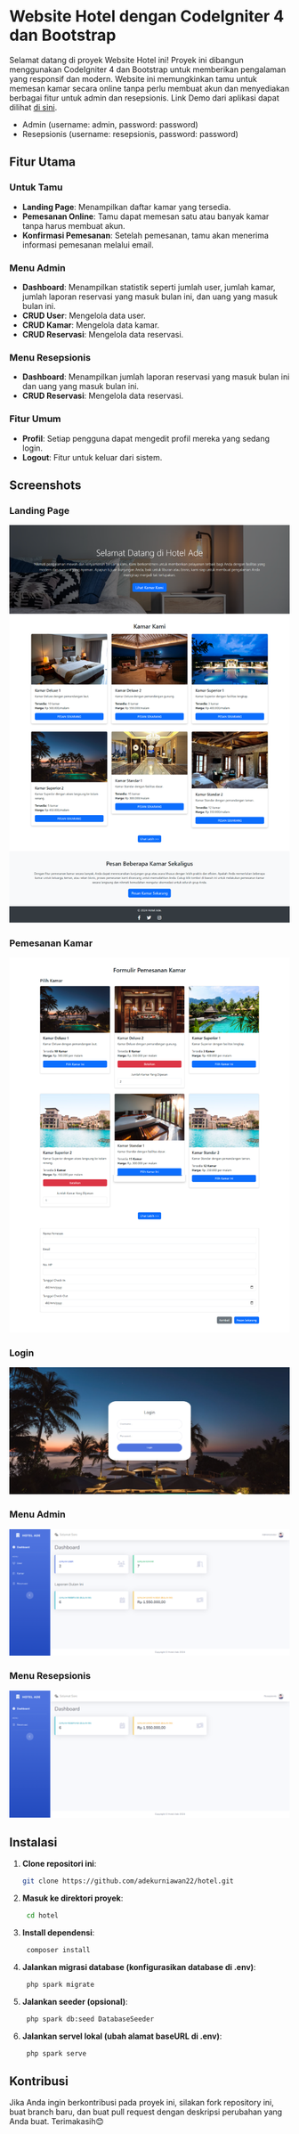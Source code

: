 # Website Hotel dengan CodeIgniter 4 dan Bootstrap

Selamat datang di proyek Website Hotel ini! Proyek ini dibangun menggunakan CodeIgniter 4 dan Bootstrap untuk memberikan pengalaman yang responsif dan modern. Website ini memungkinkan tamu untuk memesan kamar secara online tanpa perlu membuat akun dan menyediakan berbagai fitur untuk admin dan resepsionis. Link Demo dari aplikasi dapat dilihat [di sini](https://codebyade.com/hotel/).

- Admin (username: admin, password: password) 
- Resepsionis (username: resepsionis, password: password)

## Fitur Utama

### Untuk Tamu
- **Landing Page**: Menampilkan daftar kamar yang tersedia.
- **Pemesanan Online**: Tamu dapat memesan satu atau banyak kamar tanpa harus membuat akun.
- **Konfirmasi Pemesanan**: Setelah pemesanan, tamu akan menerima informasi pemesanan melalui email.

### Menu Admin
- **Dashboard**: Menampilkan statistik seperti jumlah user, jumlah kamar, jumlah laporan reservasi yang masuk bulan ini, dan uang yang masuk bulan ini.
- **CRUD User**: Mengelola data user.
- **CRUD Kamar**: Mengelola data kamar.
- **CRUD Reservasi**: Mengelola data reservasi.

### Menu Resepsionis
- **Dashboard**: Menampilkan jumlah laporan reservasi yang masuk bulan ini dan uang yang masuk bulan ini.
- **CRUD Reservasi**: Mengelola data reservasi.

### Fitur Umum
- **Profil**: Setiap pengguna dapat mengedit profil mereka yang sedang login.
- **Logout**: Fitur untuk keluar dari sistem.

## Screenshots

### Landing Page
![Login](public/screenshots/landing_page.png)

### Pemesanan Kamar
![Login](public/screenshots/pemesanan_kamar.png)

### Login
![Login](public/screenshots/login.png)

### Menu Admin
![Login](public/screenshots/menu_admin.png)

### Menu Resepsionis
![Login](public/screenshots/menu_resepsionis.png)

## Instalasi

1. **Clone repositori ini**:
   ```bash
   git clone https://github.com/adekurniawan22/hotel.git
   ```
   
2. **Masuk ke direktori proyek**:
   ```bash
    cd hotel
   ```

3. **Install dependensi**:
   ```bash
    composer install
   ```

4. **Jalankan migrasi database (konfigurasikan database di .env)**:
   ```bash
    php spark migrate
   ```

5. **Jalankan seeder (opsional)**:
   ```bash
    php spark db:seed DatabaseSeeder
   ```
   
5. **Jalankan servel lokal (ubah alamat baseURL di .env)**:
   ```bash
    php spark serve
   ```
   
## Kontribusi

Jika Anda ingin berkontribusi pada proyek ini, silakan fork repository ini, buat branch baru, dan buat pull request dengan deskripsi perubahan yang Anda buat. Terimakasih😊
